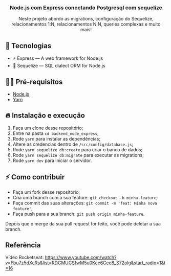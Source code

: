 <h3 align="center">
  Node.js com Express conectando Postgresql com sequelize
</h3>

<p align="center">Neste projeto abordo as migrations, configuração do Sequelize, relacionamentos 1:N, relacionamentos N:N, queries complexas e muito mais!</p>


## 🚀 Tecnologias

- ⚡ Express — A web framework for Node.js
- 💾 Sequelize — SQL dialect ORM for Node.js

## ✋🏻 Pré-requisitos

- [Node.js](https://nodejs.org/en/)
- [Yarn](https://yarnpkg.com/pt-BR/docs/install)

## 🔥 Instalação e execução

1. Faça um clone desse repositório;
2. Entre na pasta `cd backend_node_express`;
3. Rode `yarn` para instalar as dependências;
4. Altere as credencias dentro de `/src/config/database.js`;
5. Rode `yarn sequelize db:create` para criar o banco de dados;
6. Rode `yarn sequelize db:migrate` para executar as migrations;
7. Rode `yarn dev` para iniciar o servidor.

## ⚡️ Como contribuir

- Faça um fork desse repositório;
- Cria uma branch com a sua feature: `git checkout -b minha-feature`;
- Faça commit das suas alterações: `git commit -m 'feat: Minha nova feature'`;
- Faça push para a sua branch: `git push origin minha-feature`.

Depois que o merge da sua pull request for feito, você pode deletar a sua branch.

## Referência
Vídeo Rocketseat: https://www.youtube.com/watch?v=Fbu7z5dXcRs&list=RDCMUCSfwM5u0Kce6Cce8_S72olg&start_radio=1&t=16